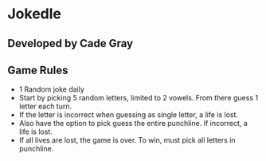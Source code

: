 # Jokedle

## Developed by Cade Gray

## Game Rules

- 1 Random joke daily
- Start by picking 5 random letters, limited to 2 vowels. From there guess 1 letter each turn.
- If the letter is incorrect when guessing as single letter, a life is lost.
- Also have the option to pick guess the entire punchline.  If incorrect, a life is lost.
- If all lives are lost, the game is over. To win, must pick all letters in punchline.